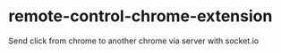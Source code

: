 # remote-control-chrome-extension
 Send click from chrome to another chrome via server with socket.io
